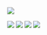 <!-- BLOG-POST-LIST:START -->



<!-- BLOG-POST-LIST:END -->




### ![](https://github-profile-summary-cards.vercel.app/api/cards/profile-details?username=vu4eke&theme=solarized_dark) 
![](https://github-profile-summary-cards.vercel.app/api/cards/most-commit-language?username=vu4eke&theme=solarized_dark)
![](https://github-profile-summary-cards.vercel.app/api/cards/repos-per-language?username=vu4eke&theme=solarized_dark)
![](https://github-profile-summary-cards.vercel.app/api/cards/stats?username=vu4eke&theme=solarized_dark)
![](https://github-profile-summary-cards.vercel.app/api/cards/productive-time?username=vu4eke&theme=solarized_dark)
